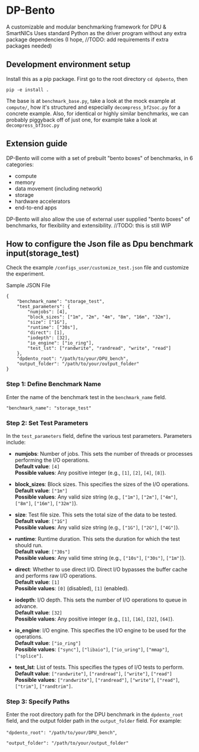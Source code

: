 # DP-Bento
A customizable and modular benchmarking framework for DPU & SmartNICs
Uses standard Python as the driver program without any extra package dependencies (I hope, //TODO: add requirements if extra packages needed)

## Development environment setup
Install this as a pip package. First go to the root directory `cd dpbento`, then
```
pip -e install .
```

The base is at `benchmark_base.py`, take a look at the mock example at `compute/`, how it's structured and especially `decompress_bf2soc.py` for a concrete example. Also, for identical or highly similar benchmarks, we can probably piggyback off of just one, for example take a look at `decompress_bf3soc.py`

## Extension guide

DP-Bento will come with a set of prebuilt "bento boxes" of benchmarks, in 6 categories:
 - compute
 - memory
 - data movement (including network)
 - storage
 - hardware accelerators
 - end-to-end apps

DP-Bento will also allow the use of external user supplied "bento boxes" of benchmarks, for flexibility and extensibility. //TODO: this is still WIP

## How to configure the Json file as Dpu benchmark input(storage_test)

Check the example `/configs_user/customize_test.json` file and customize the experiment.

Sample JSON File
```
{
    "benchmark_name": "storage_test",
    "test_parameters": {
        "numjobs": [4],
        "block_sizes": ["1m", "2m", "4m", "8m", "16m", "32m"],
        "size": ["1G"],
        "runtime": ["30s"],
        "direct": [1],
        "iodepth": [32],
        "io_engine": ["io_ring"],
        "test_lst": ["randwrite", "randread", "write", "read"]
    },
    "dpdento_root": "/path/to/your/DPU_bench",
    "output_folder": "/path/to/your/output_folder"
}
```
### Step 1: Define Benchmark Name

Enter the name of the benchmark test in the `benchmark_name` field.

`"benchmark_name": "storage_test"`

### Step 2: Set Test Parameters
In the `test_parameters` field, define the various test parameters. Parameters include:

- **numjobs**: Number of jobs. This sets the number of threads or processes performing the I/O operations.  
  **Default value**: `[4]`  
  **Possible values**: Any positive integer (e.g., `[1]`, `[2]`, `[4]`, `[8]`).

- **block_sizes**: Block sizes. This specifies the sizes of the I/O operations.  
  **Default value**: `["1m"]`  
  **Possible values**: Any valid size string (e.g., `["1m"]`, `["2m"]`, `["4m"]`, `["8m"]`, `["16m"]`, `["32m"]`).

- **size**: Test file size. This sets the total size of the data to be tested.  
  **Default value**: `["1G"]`  
  **Possible values**: Any valid size string (e.g., `["1G"]`, `["2G"]`, `["4G"]`).

- **runtime**: Runtime duration. This sets the duration for which the test should run.  
  **Default value**: `["30s"]`  
  **Possible values**: Any valid time string (e.g., `["10s"]`, `["30s"]`, `["1m"]`).

- **direct**: Whether to use direct I/O. Direct I/O bypasses the buffer cache and performs raw I/O operations.  
  **Default value**: `[1]`  
  **Possible values**: `[0]` (disabled), `[1]` (enabled).

- **iodepth**: I/O depth. This sets the number of I/O operations to queue in advance.  
  **Default value**: `[32]`  
  **Possible values**: Any positive integer (e.g., `[1]`, `[16]`, `[32]`, `[64]`).

- **io_engine**: I/O engine. This specifies the I/O engine to be used for the operations.  
  **Default value**: `["io_ring"]`  
  **Possible values**: `["sync"]`, `["libaio"]`, `["io_uring"]`, `["mmap"]`, `["splice"]`.

- **test_lst**: List of tests. This specifies the types of I/O tests to perform.  
  **Default value**: `["randwrite"]`, `["randread"]`, `["write"]`, `["read"]`  
  **Possible values**: `["randwrite"]`, `["randread"]`, `["write"]`, `["read"]`, `["trim"]`, `["randtrim"]`.
  
### Step 3: Specify Paths
Enter the root directory path for the DPU benchmark in the `dpdento_root` field, and the output folder path in the `output_folder` field. For example:

`"dpdento_root": "/path/to/your/DPU_bench"`,

`"output_folder": "/path/to/your/output_folder"`





